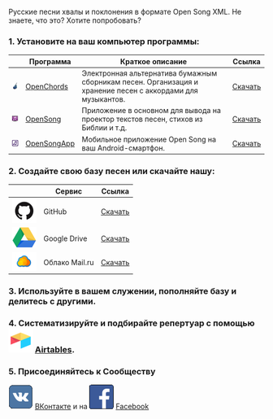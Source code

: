 Русские песни хвалы и поклонения в формате Open Song XML.
Не знаете, что это? Хотите попробовать?

### 1. Установите на ваш компьютер программы:

|   | Программа | Краткое описание | Ссылка |
| --- | --- | --- | --- |
|![](img/oc_icon.png)   | [OpenChords](https://sourceforge.net/projects/openchords/) | Электронная альтернатива бумажным сборникам песен. Организация и хранение песен с аккордами для музыкантов. |[Скачать](https://sourceforge.net/projects/openchords/files/latest/download) |
|![](img/os_icon.png)   | [OpenSong](http://www.opensong.org) | Приложение в основном для вывода на проектор текстов песен, стихов из Библии и т.д. |[Скачать](https://sourceforge.net/projects/opensong/files/latest/download) |
|![](img/osa_icon.png)  | [OpenSongApp](https://www.opensongapp.com) | Мобильное приложение Open Song на ваш Android-смартфон. |[Скачать](https://play.google.com/store/apps/details?id=com.garethevans.church.opensongtablet&hl=ru) |

### 2. Создайте свою базу песен или скачайте нашу:

 |     | Сервис | Ссылка |
 | --- | --- | --- |
 |![](img/icon_gh.jpg) | GitHub | [Скачать](https://github.com/SergKnyz/OpenSongRu/archive/master.zip) |
 |![](img/icon_gdr.png) | Google Drive | [Скачать](https://drive.google.com/open?id=1K4NR7njvLmjtOn2Ljp7YpigRXDAG-Hb-) |
 |![](img/icon_mail.png) | Облако Mail.ru | [Скачать](https://cloud.mail.ru/public/BntW/H7FubED5D) |

### 3. Используйте в вашем служении, пополняйте базу и делитесь с другими.

### 4. Систематизируйте и подбирайте репертуар с помощью ![4](img/icon_airt.png) [Airtables](https://airtable.com/shrf59t6LkyvGAQ4R).

### 5. Присоединяйтесь к Сообществу 

![](img/icon_vk.png) [ВКонтакте](https://vk.com/opensong) и на ![](img/icon_fb.png) [Facebook](https://fb.me/opensongru)
